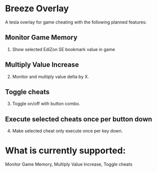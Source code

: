 # Breeze Overlay
A tesla overlay for game cheating with the following planned features:
## Monitor Game Memory
1. Show selected EdiZon SE bookmark value in game
## Multiply Value Increase
2. Monitor and multiply value delta by X. 
## Toggle cheats
3. Toggle on/off with button combo.
## Execute selected cheats once per button down
4. Make selected cheat only execute once per key down. 

# What is currently supported:
Monitor Game Memory, Multiply Value Increase, Toggle cheats


